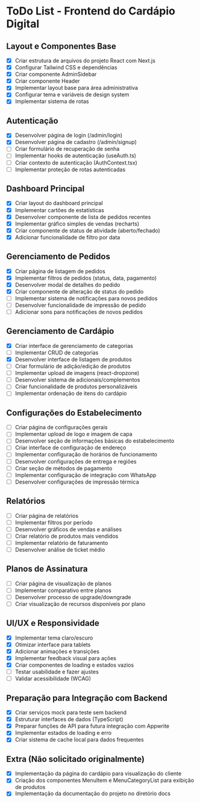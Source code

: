 # ToDo List - Frontend do Cardápio Digital

## Layout e Componentes Base
- [x] Criar estrutura de arquivos do projeto React com Next.js
- [x] Configurar Tailwind CSS e dependências
- [x] Criar componente AdminSidebar
- [x] Criar componente Header
- [x] Implementar layout base para área administrativa
- [x] Configurar tema e variáveis de design system
- [x] Implementar sistema de rotas

## Autenticação
- [x] Desenvolver página de login (/admin/login)
- [x] Desenvolver página de cadastro (/admin/signup)
- [ ] Criar formulário de recuperação de senha
- [ ] Implementar hooks de autenticação (useAuth.ts)
- [ ] Criar contexto de autenticação (AuthContext.tsx)
- [ ] Implementar proteção de rotas autenticadas

## Dashboard Principal
- [x] Criar layout do dashboard principal
- [x] Implementar cartões de estatísticas
- [x] Desenvolver componente de lista de pedidos recentes
- [x] Implementar gráfico simples de vendas (recharts)
- [x] Criar componente de status de atividade (aberto/fechado)
- [x] Adicionar funcionalidade de filtro por data

## Gerenciamento de Pedidos
- [x] Criar página de listagem de pedidos
- [x] Implementar filtros de pedidos (status, data, pagamento)
- [x] Desenvolver modal de detalhes do pedido
- [x] Criar componente de alteração de status do pedido
- [ ] Implementar sistema de notificações para novos pedidos
- [ ] Desenvolver funcionalidade de impressão de pedido
- [ ] Adicionar sons para notificações de novos pedidos

## Gerenciamento de Cardápio
- [x] Criar interface de gerenciamento de categorias
- [ ] Implementar CRUD de categorias
- [x] Desenvolver interface de listagem de produtos
- [ ] Criar formulário de adição/edição de produtos
- [ ] Implementar upload de imagens (react-dropzone)
- [ ] Desenvolver sistema de adicionais/complementos
- [ ] Criar funcionalidade de produtos personalizáveis
- [ ] Implementar ordenação de itens do cardápio

## Configurações do Estabelecimento
- [ ] Criar página de configurações gerais
- [ ] Implementar upload de logo e imagem de capa
- [ ] Desenvolver seção de informações básicas do estabelecimento
- [ ] Criar interface de configuração de endereço
- [ ] Implementar configuração de horários de funcionamento
- [ ] Desenvolver configurações de entrega e regiões
- [ ] Criar seção de métodos de pagamento
- [ ] Implementar configuração de integração com WhatsApp
- [ ] Desenvolver configurações de impressão térmica

## Relatórios
- [ ] Criar página de relatórios
- [ ] Implementar filtros por período
- [ ] Desenvolver gráficos de vendas e análises
- [ ] Criar relatório de produtos mais vendidos
- [ ] Implementar relatório de faturamento
- [ ] Desenvolver análise de ticket médio

## Planos de Assinatura
- [ ] Criar página de visualização de planos
- [ ] Implementar comparativo entre planos
- [ ] Desenvolver processo de upgrade/downgrade
- [ ] Criar visualização de recursos disponíveis por plano

## UI/UX e Responsividade
- [x] Implementar tema claro/escuro
- [x] Otimizar interface para tablets
- [x] Adicionar animações e transições
- [x] Implementar feedback visual para ações
- [x] Criar componentes de loading e estados vazios
- [ ] Testar usabilidade e fazer ajustes
- [ ] Validar acessibilidade (WCAG)

## Preparação para Integração com Backend
- [x] Criar serviços mock para teste sem backend
- [x] Estruturar interfaces de dados (TypeScript)
- [x] Preparar funções de API para futura integração com Appwrite
- [x] Implementar estados de loading e erro
- [x] Criar sistema de cache local para dados frequentes

## Extra (Não solicitado originalmente)
- [x] Implementação da página do cardápio para visualização do cliente
- [x] Criação dos componentes MenuItem e MenuCategoryList para exibição de produtos
- [x] Implementação da documentação do projeto no diretório docs
